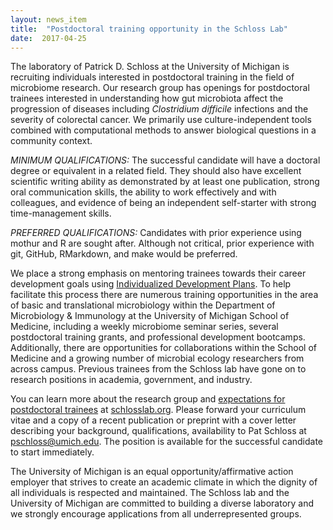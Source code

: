 ```yaml
---
layout: news_item
title:  "Postdoctoral training opportunity in the Schloss Lab"
date:  2017-04-25
---
```


The laboratory of Patrick D. Schloss at the University of Michigan is recruiting individuals interested in postdoctoral training in the field of microbiome research. Our research group has openings for postdoctoral trainees interested in understanding how gut microbiota affect the progression of diseases including *Clostridium difficile* infections and the severity of colorectal cancer. We primarily use culture-independent tools combined with computational methods to answer biological questions in a community context.

*MINIMUM QUALIFICATIONS:* The successful candidate will have a doctoral degree or equivalent in a related field. They should also have excellent scientific writing ability as demonstrated by at least one publication, strong oral communication skills, the ability to work effectively and with colleagues, and evidence of being an independent self-starter with strong time-management skills.

*PREFERRED QUALIFICATIONS:* Candidates with prior experience using mothur and R are sought after. Although not critical, prior experience with git, GitHub, RMarkdown, and make would be preferred.

We place a strong emphasis on mentoring trainees towards their career development goals using [Individualized Development Plans](http://myidp.sciencecareers.org). To help facilitate this process there are numerous training opportunities in the area of basic and translational microbiology within the Department of Microbiology & Immunology at the University of Michigan School of Medicine, including a weekly microbiome seminar series, several postdoctoral training grants, and professional development bootcamps. Additionally, there are opportunities for collaborations within the School of Medicine and a growing number of microbial ecology researchers from across campus. Previous trainees from the Schloss lab have gone on to research positions in academia, government, and industry. 

You can learn more about the research group and [expectations for postdoctoral trainees](http://www.schlosslab.org/fish_bowl/expectations.html) at [schlosslab.org](http://www.schlosslab.org). Please forward your curriculum vitae and a copy of a recent publication or preprint with a cover letter describing your background, qualifications, availability to Pat Schloss at pschloss@umich.edu. The position is available for the successful candidate to start immediately.

The University of Michigan is an equal opportunity/affirmative action employer that strives to create an academic climate in which the dignity of all individuals is respected and maintained. The Schloss lab and the University of Michigan are committed to building a diverse laboratory and we strongly encourage applications from all underrepresented groups.
